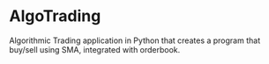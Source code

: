 # AlgoTrading
Algorithmic Trading application in Python that creates a program that buy/sell using SMA, integrated with orderbook.
